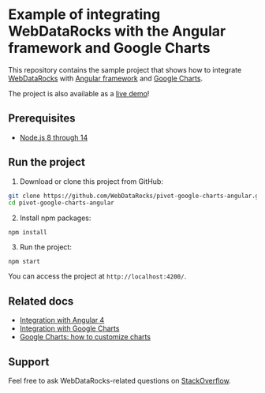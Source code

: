# Example of integrating WebDataRocks with the Angular framework and Google Charts 

This repository contains the sample project that shows how to integrate [WebDataRocks](https://www.webdatarocks.com/) with [Angular framework](https://angular.io/) and [Google Charts](https://developers.google.com/chart/).

The project is also available as a [live demo](https://codesandbox.io/s/6x4zx3xljr)!


## Prerequisites

- [Node.js 8 through 14](https://nodejs.org/en/)

## Run the project
1. Download or clone this project from GitHub:
```bash
git clone https://github.com/WebDataRocks/pivot-google-charts-angular.git
cd pivot-google-charts-angular
```
2. Install npm packages:
```
npm install
```
3. Run the project:
```
npm start
```
You can access the project at `http://localhost:4200/`.

## Related docs

* [Integration with Angular 4](https://www.webdatarocks.com/doc/integration-with-angular/)
* [Integration with Google Charts](https://www.webdatarocks.com/doc/integration-with-google-charts/)
* [Google Charts: how to customize charts](https://developers.google.com/chart/interactive/docs/customizing_charts)

## Support
Feel free to ask WebDataRocks-related questions on [StackOverflow](https://stackoverflow.com/questions/tagged/webdatarocks).
